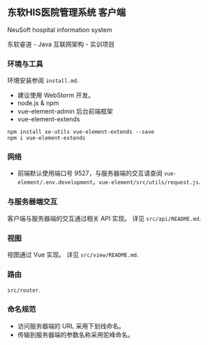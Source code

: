 ## 东软HIS医院管理系统 客户端

NeuSoft hospital information system

东软睿道 - Java 互联网架构 - 实训项目

### 环境与工具

环境安装参阅 `install.md`.

- 建议使用 WebStorm 开发。
- node.js & npm
- vue-element-admin 后台前端框架
- vue-element-extends

```
npm install xe-utils vue-element-extends --save
npm i vue-element-extends
```

### 网络

- 前端默认使用端口号 9527，与服务器端的交互请查阅 `vue-element/.env.development`，`vue-element/src/utils/request.js`.
 
### 与服务器端交互

客户端与服务器端的交互通过相关 API 实现。
详见 `src/api/README.md`.

### 视图

视图通过 Vue 实现。
详见 `src/view/README.md`.

### 路由

`src/router`.

### 命名规范

- 访问服务器端的 URL 采用下划线命名。
- 传输到服务器端的参数名称采用驼峰命名。